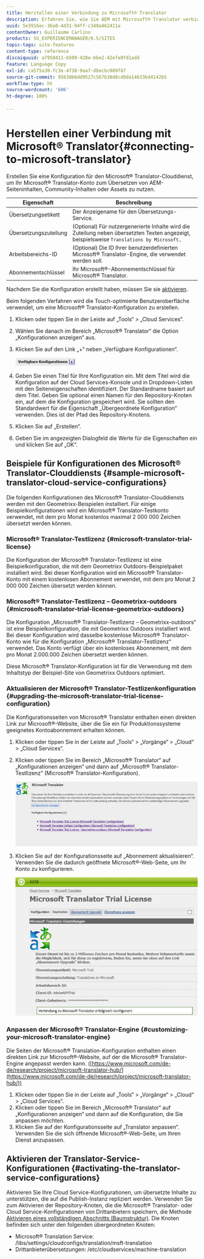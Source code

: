```yaml
---
title: Herstellen einer Verbindung zu Microsoft® Translator
description: Erfahren Sie, wie Sie AEM mit Microsoft® Translator verbinden.
uuid: 5e3916ec-36a0-4d31-94ff-c340a462411a
contentOwner: Guillaume Carlino
products: SG_EXPERIENCEMANAGER/6.5/SITES
topic-tags: site-features
content-type: reference
discoiquuid: a7958411-b509-428e-bbe2-42efe8fd1add
feature: Language Copy
exl-id: ca575a30-fc3e-4f38-9aa7-dbecbc089f87
source-git-commit: 95638b6dd9527c567b38d8cd9da14633bd4142b5
workflow-type: ht
source-wordcount: '606'
ht-degree: 100%

---
```


# Herstellen einer Verbindung mit Microsoft® Translator{#connecting-to-microsoft-translator}

Erstellen Sie eine Konfiguration für den Microsoft® Translator-Clouddienst, um Ihr Microsoft® Translator-Konto zum Übersetzen von AEM-Seiteninhalten, Community-Inhalten oder Assets zu nutzen.

| Eigenschaft | Beschreibung |
|---|---|
| Übersetzungsetikett | Der Anzeigename für den Übersetzungs-Service. |
| Übersetzungszuteilung | (Optional) Für nutzergenerierte Inhalte wird die Zuteilung neben übersetzten Texten angezeigt, beispielsweise `Translations by Microsoft`.. |
| Arbeitsbereichs-ID | (Optional) Die ID Ihrer benutzerdefinierten Microsoft® Translator-Engine, die verwendet werden soll. |
| Abonnementschlüssel | Ihr Microsoft®-Abonnementschlüssel für Microsoft® Translator. |

Nachdem Sie die Konfiguration erstellt haben, müssen Sie sie [aktivieren](/help/sites-administering/tc-msconf.md#activating-the-translator-service-configurations).

Beim folgenden Verfahren wird die Touch-optimierte Benutzeroberfläche verwendet, um eine Microsoft® Translator-Konfiguration zu erstellen.

1. Klicken oder tippen Sie in der Leiste auf „Tools“ > „Cloud Services“.
1. Wählen Sie danach im Bereich „Microsoft® Translator“ die Option „Konfigurationen anzeigen“ aus.
1. Klicken Sie auf den Link „+“ neben „Verfügbare Konfigurationen“.

   ![chlimage_1-382](assets/chlimage_1-382.png)

1. Geben Sie einen Titel für Ihre Konfiguration ein. Mit dem Titel wird die Konfiguration auf der Cloud Services-Konsole und in Dropdown-Listen mit den Seiteneigenschaften identifiziert. Der Standardname basiert auf dem Titel. Geben Sie optional einen Namen für den Repository-Knoten ein, auf dem die Konfiguration gespeichert wird. Sie sollten den Standardwert für die Eigenschaft „Übergeordnete Konfiguration“ verwenden. Dies ist der Pfad des Repository-Knotens.
1. Klicken Sie auf „Erstellen“.
1. Geben Sie im angezeigten Dialogfeld die Werte für die Eigenschaften ein und klicken Sie auf „OK“.

## Beispiele für Konfigurationen des Microsoft® Translator-Clouddiensts {#sample-microsoft-translator-cloud-service-configurations}

Die folgenden Konfigurationen des Microsoft® Translator-Clouddiensts werden mit den Geometrixx-Beispielen installiert. Für einige Beispielkonfigurationen wird ein Microsoft® Translator-Testkonto verwendet, mit dem pro Monat kostenlos maximal 2 000 000 Zeichen übersetzt werden können.

### Microsoft® Translator-Testlizenz {#microsoft-translator-trial-license}

Die Konfiguration der Microsoft® Translator-Testlizenz ist eine Beispielkonfiguration, die mit dem Geometrixx Outdoors-Beispielpaket installiert wird. Bei dieser Konfiguration wird ein Microsoft® Translator-Konto mit einem kostenlosen Abonnement verwendet, mit dem pro Monat 2 000 000 Zeichen übersetzt werden können.

### Microsoft® Translator-Testlizenz – Geometrixx-outdoors {#microsoft-translator-trial-license-geometrixx-outdoors}

Die Konfiguration „Microsoft® Translator-Testlizenz – Geometrixx-outdoors“ ist eine Beispielkonfiguration, die mit Geometrixx Outdoors installiert wird. Bei dieser Konfiguration wird dasselbe kostenlose Microsoft® Translator-Konto wie für die Konfiguration „Microsoft® Translator-Testlizenz“ verwendet. Das Konto verfügt über ein kostenloses Abonnement, mit dem pro Monat 2.000.000 Zeichen übersetzt werden können.

Diese Microsoft® Translator-Konfiguration ist für die Verwendung mit dem Inhaltstyp der Beispiel-Site von Geometrixx Outdoors optimiert.

### Aktualisieren der Microsoft® Translator-Testlizenkonfiguration {#upgrading-the-microsoft-translator-trial-license-configuration}

Die Konfigurationsseiten von Microsoft® Translator enthalten einen direkten Link zur Microsoft®-Website, über die Sie ein für Produktionssysteme geeignetes Kontoabonnement erhalten können.

1. Klicken oder tippen Sie in der Leiste auf „Tools“ > „Vorgänge“ > „Cloud“ > „Cloud Services“.
1. Klicken oder tippen Sie im Bereich „Microsoft® Translator“ auf „Konfigurationen anzeigen“ und dann auf „Microsoft® Translator-Testlizenz“ (Microsoft® Translator-Konfiguration).

   ![chlimage_1-383](assets/chlimage_1-383.png)

1. Klicken Sie auf der Konfigurationsseite auf „Abonnement aktualisieren“. Verwenden Sie die dadurch geöffnete Microsoft®-Web-Seite, um Ihr Konto zu konfigurieren.

   ![chlimage_1-384](assets/chlimage_1-384.png)

### Anpassen der Microsoft® Translator-Engine {#customizing-your-microsoft-translator-engine}

Die Seiten der Microsoft® Translation-Konfiguration enthalten einen direkten Link zur Microsoft®-Website, auf der die Microsoft® Translator-Engine angepasst werden kann. ([https://www.microsoft.com/de-de/research/project/microsoft-translator-hub/](https://www.microsoft.com/de-de/research/project/microsoft-translator-hub/))

1. Klicken oder tippen Sie in der Leiste auf „Tools“ > „Vorgänge“ > „Cloud“ > „Cloud Services“.
1. Klicken oder tippen Sie im Bereich „Microsoft® Translator“ auf „Konfigurationen anzeigen“ und dann auf die Konfiguration, die Sie anpassen möchten.
1. Klicken Sie auf der Konfigurationsseite auf „Translator anpassen“. Verwenden Sie die sich öffnende Microsoft®-Web-Seite, um Ihren Dienst anzupassen.

## Aktivieren der Translator-Service-Konfigurationen {#activating-the-translator-service-configurations}

Aktivieren Sie Ihre Cloud Service-Konfigurationen, um übersetzte Inhalte zu unterstützen, die auf die Publish-Instanz repliziert werden. Verwenden Sie zum Aktivieren der Repository-Knoten, die die Microsoft® Translator- oder Cloud Service-Konfigurationen von Drittanbietern speichern, die Methode [Aktivieren eines vollständigen Abschnitts (Baumstruktur)](/help/sites-authoring/publishing-pages.md#publishing-and-unpublishing-a-tree). Die Knoten befinden sich unter den folgenden übergeordneten Knoten:

* Microsoft® Translation Service: /libs/settings/cloudconfigs/translation/msft-translation
* Drittanbieterübersetzungen: /etc/cloudservices/machine-translation
